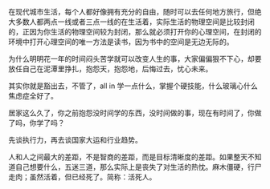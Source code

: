 在现代城市生活，每个人都好像拥有充分的自由，随时可以去任何地方旅行，但绝大多数人都两点一线或者三点一线的在生活着，实际生活的物理空间是比较封闭的，正因为你生活的物理空间较为封闭，那么就必须打开你的心理空间，在封闭的环境中打开心理空间的唯一方法是读书，因为书中的空间是无边无际的。


为什么明明花一年的时间闷头苦学就可以改变人生的事，大家偏偏狠不下心，却要放任自己在泥潭里挣扎，抱怨天，抱怨地，后悔过去，忧心未来。

其实你就是豁出去，不管了，all in 学一点什么，掌握个硬技能，什么玻璃心什么焦虑症全好了。

居家这么久了，你之前抱怨没时间学的东西，没时间做的事，现在有时间了，你做了吗，你学了吗？

先谈执行力，再去谈国家大运和行业趋势。

人和人之间最大的差距，不是智商的差距，而是目标清晰度的差距。如果整天不知道自己想要什么，五迷三道，那么实际上是丧失了对生活的热忱。麻木僵硬，行尸走肉；虽然活着，但已经死了。简称：活死人。
